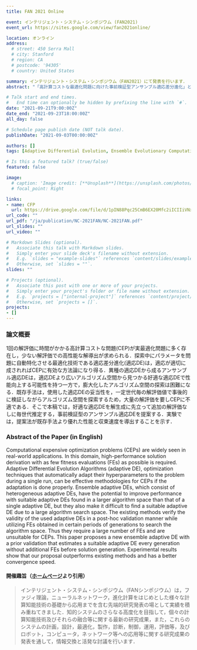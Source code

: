 ```yaml
---
title: FAN 2021 Online

event: インテリジェント・システム・シンポジウム (FAN2021)
event_url: https://sites.google.com/view/fan2021online/

location: オンライン
address:
  # street: 450 Serra Mall
  # city: Stanford
  # region: CA
  # postcode: '94305'
  # country: United States

summary: インテリジェント・システム・シンポジウム（FAN2021）にて発表を行います．
abstract: "「高計算コストな最適化問題に向けた事前検証型アンサンブル適応差分進化」というタイトルで，インテリジェント・システム・シンポジウム（FAN2021）にて発表を行います．FAN2021は査読なし国内会議ですが，論文概要（abstract）にのみ査読があります．"

# Talk start and end times.
#   End time can optionally be hidden by prefixing the line with `#`.
date: "2021-09-21T9:00:00Z"
date_end: "2021-09-23T18:00:00Z"
all_day: false

# Schedule page publish date (NOT talk date).
publishDate: "2021-09-03T00:00:00Z"

authors: []
tags: [Adaptive Differential Evolution, Ensemble Evolutionary Computation, Computationally Expensive Optimization]

# Is this a featured talk? (true/false)
featured: false

image:
  # caption: 'Image credit: [**Unsplash**](https://unsplash.com/photos/bzdhc5b3Bxs)'
  # focal_point: Right

links:
- name: CFP
  url: https://drive.google.com/file/d/1pIN88Pqc25CmB6EX20Mfc2iICIIiVNxQ/view
url_code: ""
url_pdf: "/ja/publication/NC-2021FAN/NC-2021FAN.pdf"
url_slides: ""
url_video: ""

# Markdown Slides (optional).
#   Associate this talk with Markdown slides.
#   Simply enter your slide deck's filename without extension.
#   E.g. `slides = "example-slides"` references `content/slides/example-slides.md`.
#   Otherwise, set `slides = ""`.
slides: ""

# Projects (optional).
#   Associate this post with one or more of your projects.
#   Simply enter your project's folder or file name without extension.
#   E.g. `projects = ["internal-project"]` references `content/project/deep-learning/index.md`.
#   Otherwise, set `projects = []`.
projects:
- []
---
```


### 論文概要

1回の解評価に時間がかかる高計算コストな問題(CEP)が実最適化問題に多く存在し，少ない解評価での高性能な解導出が求められる．探索中にパラメータを問題に自動特化させる最適化技術である適応差分進化(適応DE)は，適応が適切に成されればCEPに有効な方法論になり得る．異種の適応DEから成るアンサンブル適応DEは，適応DEより広いアルゴリズム空間から見つかる好適な適応DEで性能向上する可能性を持つ一方で，膨大化したアルゴリズム空間の探索は困難になる．既存手法は，使用した適応DEの妥当性を，一定世代毎の解評価値で事後的に検証しながらアルゴリズム空間を探索するため，大量の解評価を要しCEPに不適である．そこで本稿では，好適な適応DEを解生成に先立って追加の解評価なしに毎世代推定する，事前検証型のアンサンブル適応DEを提案する．実験では，提案法が既存手法より優れた性能と収束速度を導出することを示す．


### Abstract of the Paper (in English)

Computational expensive optimization problems (CEPs) are widely seen in real-world applications. In this domain, high-performance solution derivation with as few fitness evaluations (FEs) as possible is required. Adaptive Differential Evolution Algorithms (adaptive DE), optimization techniques that automatically adapt their hyperparameters to the problem during a single run, can be effective methodologies for CEPs if the adaptation is done properly. Ensemble adaptive DEs, which consist of heterogeneous adaptive DEs, have the potential to improve performance with suitable adaptive DEs found in a larger algorithm space than that of a single adaptive DE, but they also make it difficult to find a suitable adaptive DE due to a large algorithm search space. The existing methods verify the validity of the used adaptive DEs in a post-hoc validation manner while utilizing FEs obtained in certain periods of generations to search the algorithm space. Thus they require a large number of FEs and are unsuitable for CEPs. This paper proposes a new ensemble adaptive DE with a prior validation that estimates a suitable adaptive DE every generation without additional FEs before solution generation. Experimental results show that our proposal outperforms existing methods and has a better convergence speed.


#### 開催趣旨（[ホームページ](https://sites.google.com/view/fan2021online/)より引用）

> インテリジェント・システム・シンポジウム（FANシンポジウム）は，ファジィ理論，ニューラルネットワーク，進化計算をはじめとした様々な計算知能技術の基礎から応用までを含む先端的研究発表の場として実績を積み重ねてきました．知的システムのさらなる高度化を目指して，個々の計算知能技術及びそれらの融合等に関する最新の研究成果，また，これらのシステムの計画，設計，最適化，製作，診断，制御，運用，評価等，及びロボット，コンピュータ，ネットワーク等への応用等に関する研究成果の発表を通して，情報交換と活発な討議を行います．